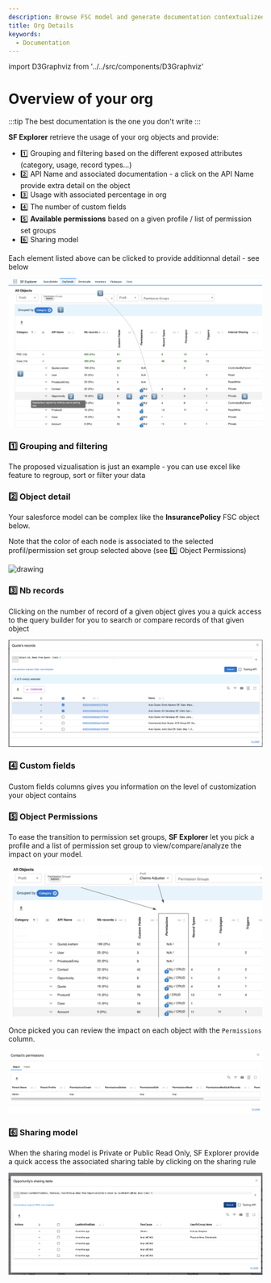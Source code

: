 ```yaml
---
description: Browse FSC model and generate documentation contextualized to your org
title: Org Details
keywords:
  - Documentation
---
```

import D3Graphviz from '../../src/components/D3Graphviz'

# Overview of your org

:::tip
The best documentation is the one you don't write
:::

**SF Explorer** retrieve the usage of your org objects and provide:
* 1️⃣ Grouping and filtering based on the different exposed attributes (category, usage, record types...) 
* 2️⃣ API Name and associated documentation - a click on the API Name provide extra detail on the object
* 3️⃣ Usage with associated percentage in org
* 4️⃣ The number of custom fields
* 5️⃣ **Available permissions** based on a given profile / list of permission set groups
* 6️⃣ Sharing model

Each element listed above can be clicked to provide additionnal detail - see below

![example](./overview.png) 

### 1️⃣ Grouping and filtering

The proposed vizualisation is just an example - you can use excel like feature to regroup, sort or filter your data

### 2️⃣ Object detail

Your salesforce model can be complex like the **InsurancePolicy** FSC object below. 

<D3Graphviz value = 'InsurancePolicy' />

Note that the color of each node is associated to the selected profil/permission set group selected above (see 5️⃣ Object Permissions)

<img src="/documentation/img/legend.png" alt="drawing" width="300"/>

### 3️⃣ Nb records

Clicking on the number of record of a given object gives you a quick access to the query builder for you to search or compare records of that given object

![example](./records.png) 

### 4️⃣ Custom fields

Custom fields columns gives you information on the level of customization your object contains

### 5️⃣ Object Permissions

To ease the transition to permission set groups, **SF Explorer** let you pick a profile and a list of permission set group to view/compare/analyze the impact on your model.

![example](./comparePsets.png) 

 Once picked you can review the impact on each object with the `Permissions` column.

![example](./psets.png) 

### 6️⃣ Sharing model

When the sharing model is Private or Public Read Only, SF Explorer provide a quick access the associated sharing table by clicking on the sharing rule

![example](./sharing.png) 




